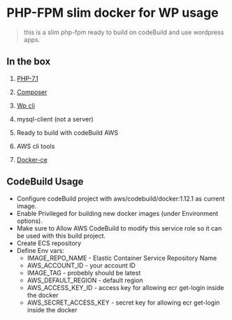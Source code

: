 # PHP-FPM slim docker for WP usage

> this is a slim php-fpm ready to build on codeBuild and use wordpress apps.

## In the box

1. [PHP-7.1](https://hub.docker.com/_/php/)

2. [Composer](https://getcomposer.org/)

3. [Wp cli](https://wp-cli.org/)

4. mysql-client (not a server)

5. Ready to build with codeBuild AWS

6. AWS cli tools

7. [Docker-ce](https://docs.docker.com/install/linux/docker-ce/debian/)

## CodeBuild Usage

- Configure codeBuild project with aws/codebuild/docker:1.12.1 as current image.
- Enable Privileged for building new docker images (under Environment options).
- Make sure to Allow AWS CodeBuild to modify this service role so it can be used with this build project.
- Create ECS repository
- Define Env vars:
  - IMAGE_REPO_NAME - Elastic Container Service Repository Name
  - AWS_ACCOUNT_ID - your account ID
  - IMAGE_TAG - probebly should be latest
  - AWS_DEFAULT_REGION - default region
  - AWS_ACCESS_KEY_ID - access key for allowing ecr get-login inside the docker
  - AWS_SECRET_ACCESS_KEY - secret key for allowing ecr get-login inside the docker
